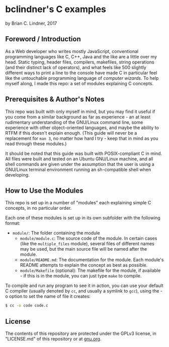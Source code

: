 # bclindner's C examples

by Brian C. Lindner, 2017

## Foreword / Introduction

As a Web developer who writes mostly JavaScript, conventional programming languages like C, C++, Java and the like are a little over my head. Static typing, header files, compilers, makefiles, string operations (and their distinct lack of operators), and what feels like 500 slightly different ways to print a line to the console have made C in particular feel like the untouchable programming language of *computer wizards*. To help myself along, I made this repo: a set of modules explaining C concepts.


## Prerequisites & Author's Notes

This repo was built with only myself in mind, but you may find it useful if you come from a similar background as far as experience - an at least rudimentary understanding of the GNU/Linux command line, some experience with other object-oriented languages, and maybe the ability to RTFM if this doesn't explain enough. (This guide will never be a replacement for `man 3`, no matter how hard I try - keep that in mind as you read through these modules.)

It should be noted that this guide was built with POSIX-compliant C in mind. All files were built and tested on an Ubuntu GNU/Linux machine, and all shell commands are given under the assumption that the user is using a GNU/Linux terminal environment running an sh-compatible shell when developing.

## How to Use the Modules

This repo is set up in a number of "modules" each explaining simple C concepts, in no particular order.

Each one of these modules is set up in its own subfolder with the following format:

* `module/`: The folder containing the module
  * `module/module.c`: The source code of the module. In certain cases (like the `multiple_files` module), several files of different names may be used, but the main source file will be named after the module.
  * `module/README.md`: The documentation for the module. Each module's README attempts to explain the concept as best as possible.
  * `module/Makefile` (optional): The makefile for the module, if available - if this is in the module, you can just type `make` to compile.

To compile and run any program to see it in action, you can use your default C compiler (usually denoted by `cc`, and  usually a symlink to `gcc`), using the -o option to set the name of file it creates:

```sh
$ cc -o code code.c
```

## License

The contents of this repository are protected under the GPLv3 license, in "LICENSE.md" of this repository or at [gnu.org](https://www.gnu.org/licenses/gpl-3.0.en.html).
